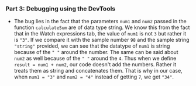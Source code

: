 ### Part 3: Debugging using the DevTools
 - The bug lies in the fact that the parameters ```num1``` and ```num2``` passed in the function 
 ```calculateSum``` are of data type string. We know this from the fact that in the Watch expressions tab, 
 the value of ```num1``` is not ```3``` but rather it is ```"3"```. If we compare it with the sample number 
 ```98``` and the sample string ```"string"``` provided, we can see that the datatype of ```num1``` is string 
 because of the ```" "``` around the number. The same can be said about ```num2``` as well because of the 
 ```" "``` around the ```4```. Thus when we define ```result = num1 + num2```, our code doesn't add the 
 numbers. Rather it treats them as string and concatenates them. That is why in our case, when 
 ```num1 = "3"``` and ```num2 = "4"``` instead of getting ```7```, we get ```"34"```.
